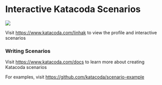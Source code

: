 # Interactive Katacoda Scenarios

[![](http://shields.katacoda.com/katacoda/linhak/count.svg)](https://www.katacoda.com/linhak "Get your profile on Katacoda.com")

Visit https://www.katacoda.com/linhak to view the profile and interactive scenarios

### Writing Scenarios
Visit https://www.katacoda.com/docs to learn more about creating Katacoda scenarios

For examples, visit https://github.com/katacoda/scenario-example
